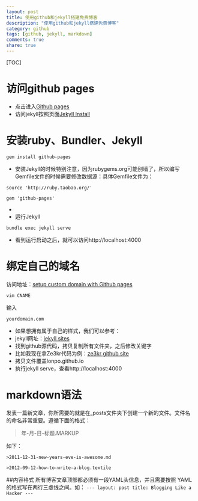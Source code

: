 ```yaml
---
layout: post
title: 使用github和jekyll搭建免费博客
description: "使用github和jekyll搭建免费博客"
category: github
tags: [github, jekyll, markdown]
comments: true
share: true
---
```


[TOC]
# 访问github pages
* 点击进入[Github pages](https://pages.github.com/)
* 访问jekyll按照页面[Jekyll Install](https://help.github.com/articles/using-jekyll-with-pages/)
# 安装ruby、Bundler、Jekyll

`gem install github-pages`

* 安装Jekyll的时候特别注意，因为rubygems.org可能别墙了，所以编写Gemfile文件的时候需要修改数据源：具体Gemfile文件为：

`source 'http://ruby.taobao.org/'`

`gem 'github-pages'`
				
* 
* 运行Jekyll

`bundle exec jekyll serve`

* 看到运行启动之后，就可以访问http://localhost:4000
# 绑定自己的域名
访问地址：[setup custom domain with Github pages](https://help.github.com/articles/setting-up-a-custom-domain-with-github-pages/)

`vim CNAME`

输入

`yourdomain.com`


* 如果想拥有属于自己的样式，我们可以参考：
* jekyll网址：[jekyll sites](https://github.com/jekyll/jekyll/wiki/sites)
* 找到github源代码，拷贝复制所有文件夹，之后修改关键字
* 比如我现在拿Ze3kr代码为例：[ze3kr github site](https://github.com/ZE3kr/ZE3kr.github.io/tree/master)
* 拷贝文件覆盖lonpo.github.io
* 执行jekyll serve，查看http://localhost:4000

# markdown语法
发表一篇新文章，你所需要的就是在_posts文件夹下创建一个新的文件。文件名的命名非常重要。遵循下面的格式：

>年-月-日-标题.MARKUP

如下：

	>2011-12-31-new-years-eve-is-awesome.md

	>2012-09-12-how-to-write-a-blog.textile

##内容格式
所有博客文章顶部都必须有一段YAML头信息，并且需要按照 YAML 的格式写在两行三虚线之间。如：
`---
layout: post
title: Blogging Like a Hacker
---`
